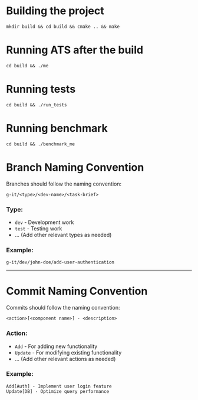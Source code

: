 # Building the project
`mkdir build && cd build && cmake .. && make`

# Running ATS after the build
`cd build && ./me`

# Running tests
`cd build && ./run_tests`

# Running benchmark
`cd build && ./benchmark_me`


# Branch Naming Convention

Branches should follow the naming convention:

```
g-it/<type>/<dev-name>/<task-brief>
```

### Type:
- `dev` - Development work
- `test` - Testing work
- ... (Add other relevant types as needed)

### Example:
```
g-it/dev/john-doe/add-user-authentication
```

---

# Commit Naming Convention

Commits should follow the naming convention:

```
<action>[<component name>] - <description>
```

### Action:
- `Add` - For adding new functionality
- `Update` - For modifying existing functionality
- ... (Add other relevant actions as needed)

### Example:
```
Add[Auth] - Implement user login feature
Update[DB] - Optimize query performance
```

